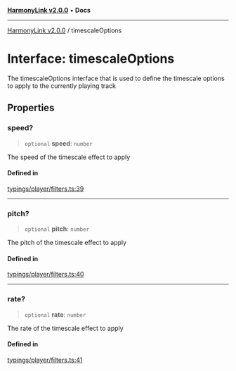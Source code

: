 [**HarmonyLink v2.0.0**](../README.md) • **Docs**

***

[HarmonyLink v2.0.0](../globals.md) / timescaleOptions

# Interface: timescaleOptions

The timescaleOptions interface that is used to define the timescale options to apply to the currently playing track

## Properties

### speed?

> `optional` **speed**: `number`

The speed of the timescale effect to apply

#### Defined in

[typings/player/filters.ts:39](https://github.com/Joniii11/HarmonyLink/blob/master/src/typings/player/filters.ts#L39)

***

### pitch?

> `optional` **pitch**: `number`

The pitch of the timescale effect to apply

#### Defined in

[typings/player/filters.ts:40](https://github.com/Joniii11/HarmonyLink/blob/master/src/typings/player/filters.ts#L40)

***

### rate?

> `optional` **rate**: `number`

The rate of the timescale effect to apply

#### Defined in

[typings/player/filters.ts:41](https://github.com/Joniii11/HarmonyLink/blob/master/src/typings/player/filters.ts#L41)
